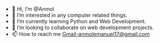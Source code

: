 - 👋 Hi, I’m @Anmol
- 👀 I’m interested in any computer related things.
- 🌱 I’m currently learning Python and Web Development.
- 💞️ I’m looking to collaborate on web development projects.
- 📫 How to reach me Gmail-anmolemanuel17@gmail.com

<!---
Anmolx29/Anmolx29 is a ✨ special ✨ repository because its `README.md` (this file) appears on your GitHub profile.
You can click the Preview link to take a look at your changes.
--->
